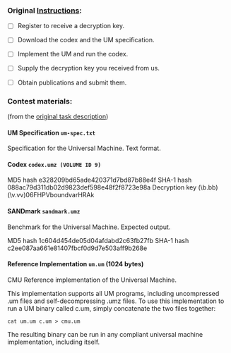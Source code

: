 ### Original [Instructions](http://www.boundvariable.org/rulesfaq.shtml):

- [ ] Register to receive a decryption key.
- [ ] Download the codex and the UM specification.
- [ ] Implement the UM and run the codex.
- [ ] Supply the decryption key you received from us.
- [ ] Obtain publications and submit them.


### Contest materials:

(from the [original task description](http://www.boundvariable.org/task.shtml))


#### UM Specification `um-spec.txt`

Specification for the Universal Machine. Text format.


#### Codex `codex.umz (VOLUME ID 9)`

MD5 hash	e328209bd65ade420371d7bd87b88e4f
SHA-1 hash	088ac79d311db02d9823def598e48f2f8723e98a
Decryption key	(\b.bb)(\v.vv)06FHPVboundvarHRAk


#### SANDmark `sandmark.umz`

Benchmark for the Universal Machine. Expected output.

MD5 hash	1c604d454de05d04afdabd2c63fb27fb
SHA-1 hash	c2ee087aa661e81407fbcf0d9d7e503aff9b268e


#### Reference Implementation `um.um` (1024 bytes)

CMU Reference implementation of the Universal Machine.

This implementation supports all UM programs, including uncompressed .um files and self-decompressing .umz files. To use this implementation to run a UM binary called c.um, simply concatenate the two files together:

    cat um.um c.um > cmu.um

The resulting binary can be run in any compliant universal machine implementation, including itself.
